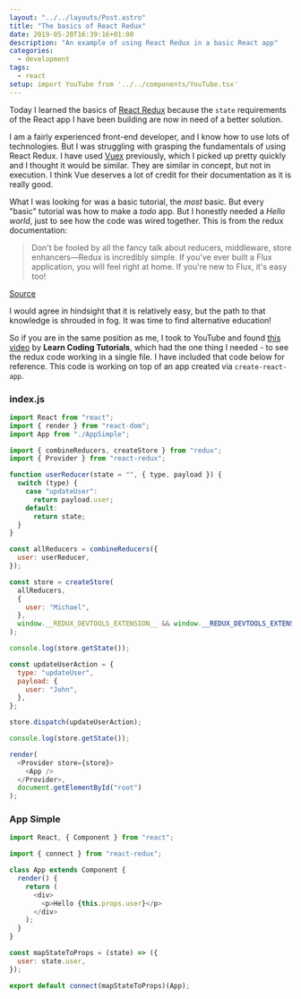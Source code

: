 ```yaml
---
layout: "../../layouts/Post.astro"
title: "The basics of React Redux"
date: 2019-05-20T16:39:16+01:00
description: "An example of using React Redux in a basic React app"
categories:
  - development
tags:
  - react
setup: import YouTube from '../../components/YouTube.tsx'
---
```


Today I learned the basics of [React Redux](https://react-redux.js.org/) because the `state` requirements of the React app I have been building are now in need of a better solution.

I am a fairly experienced front-end developer, and I know how to use lots of technologies. But I was struggling with grasping the fundamentals of using React Redux. I have used [Vuex](https://vuex.vuejs.org/) previously, which I picked up pretty quickly and I thought it would be similar. They are similar in concept, but not in execution. I think Vue deserves a lot of credit for their documentation as it is really good.

What I was looking for was a basic tutorial, the _most_ basic. But every "basic" tutorial was how to make a _todo_ app. But I honestly needed a _Hello world_, just to see how the code was wired together. This is from the redux documentation:

> Don't be fooled by all the fancy talk about reducers, middleware, store enhancers—Redux is incredibly simple. If you've ever built a Flux application, you will feel right at home. If you're new to Flux, it's easy too!

[Source](https://redux-docs.netlify.com/basics/basic-tutorial)

I would agree in hindsight that it is relatively easy, but the path to that knowledge is shrouded in fog. It was time to find alternative education!

<!--more-->

<YouTube src="https://www.youtube.com/embed/OSSpVLpuVWA" />

So if you are in the same position as me, I took to YouTube and found [this video](https://www.youtube.com/watch?v=OSSpVLpuVWA) by **Learn Coding Tutorials**, which had the one thing I needed - to see the redux code working in a single file. I have included that code below for reference. This code is working on top of an app created via `create-react-app`.

### index.js

```javascript
import React from "react";
import { render } from "react-dom";
import App from "./AppSimple";

import { combineReducers, createStore } from "redux";
import { Provider } from "react-redux";

function userReducer(state = "", { type, payload }) {
  switch (type) {
    case "updateUser":
      return payload.user;
    default:
      return state;
  }
}

const allReducers = combineReducers({
  user: userReducer,
});

const store = createStore(
  allReducers,
  {
    user: "Michael",
  },
  window.__REDUX_DEVTOOLS_EXTENSION__ && window.__REDUX_DEVTOOLS_EXTENSION__()
);

console.log(store.getState());

const updateUserAction = {
  type: "updateUser",
  payload: {
    user: "John",
  },
};

store.dispatch(updateUserAction);

console.log(store.getState());

render(
  <Provider store={store}>
    <App />
  </Provider>,
  document.getElementById("root")
);
```

### App Simple

```javascript
import React, { Component } from "react";

import { connect } from "react-redux";

class App extends Component {
  render() {
    return (
      <div>
        <p>Hello {this.props.user}</p>
      </div>
    );
  }
}

const mapStateToProps = (state) => ({
  user: state.user,
});

export default connect(mapStateToProps)(App);
```

<!--more-->
